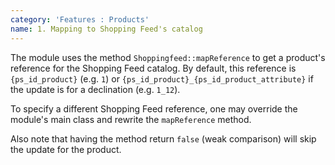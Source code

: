 ```yaml
---
category: 'Features : Products'
name: 1. Mapping to Shopping Feed's catalog
---
```


The module uses the method `Shoppingfeed::mapReference` to get a product's
reference for the Shopping Feed catalog. By default, this reference is
`{ps_id_product}` (e.g. `1`) or `{ps_id_product}_{ps_id_product_attribute}` if the update
is for a declination (e.g. `1_12`).

To specify a different Shopping Feed reference, one may override the module's
main class and rewrite the `mapReference` method.

Also note that having the method return `false` (weak comparison) will skip the
update for the product.